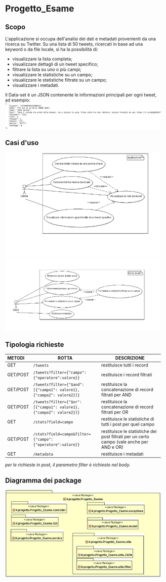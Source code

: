 # Progetto_Esame
## Scopo
L'applicazione si occupa dell'analisi dei dati e metadati provenienti da una ricerca su Twitter. 
Su una lista di 50 tweets, ricercati in base ad una keyword o da file locale, si ha la possibilità di:
- visualizzare la lista completa;
- visualizzare dettagli di un tweet specifico;
- filtrare la lista su uno o più campi;
- visualizzare le statistiche su un campo;
- visualizzare le statistiche filtrate su un campo;
- visualizzare i metadati.

Il Data-set è un JSON contenente le informazioni principali per ogni tweet, ad esempio:
![JSON](https://github.com/tottagiovanni/Progetto_Esame/blob/master/Progetto_Esame/images/json.PNG)

## Casi d'uso
![casouso1](https://github.com/tottagiovanni/Progetto_Esame/blob/master/Progetto_Esame/images/usecase1-1.png)
![casouso2](https://github.com/tottagiovanni/Progetto_Esame/blob/master/Progetto_Esame/images/usecase2-1.png)

## Tipologia richieste
|METODI|ROTTA   |DESCRIZIONE| 
| :--- |--------|-----------|
|GET   |`/tweets` |restituisce tutti i record|
|GET/POST   |`/tweets?filter={"campo":{"operatore":valore}}` | restituisce i record filtrati|
|GET/POST   |`/tweets?filter={"$and": [{"campo1": valore1},{"campo2": valore2}]}`|restituisce la concatenazione di record filtrati per AND|
|GET/POST   |`/tweets?filter={"$or": [{"campo1": valore1},{"campo2": valore2}]}`|restituisce la concatenazione di record filtrati per OR|
|GET   |`/stats?field=campo`|restituisce le statistiche di tutti i post per quel campo|
|GET/POST   |`/stats?field=campo&filter={"campo":{"operatore":valore}}`|restituisce le statistiche dei post filtrati per un certo campo (vale anche per AND e OR)|
|GET   |`/metadata`|restituisce i metadati|

*per le richieste in post, il parametro filter è richiesto nel body.*

## Diagramma dei package
![package](https://github.com/tottagiovanni/Progetto_Esame/blob/master/Progetto_Esame/images/package_diagramm.jpeg)










 

